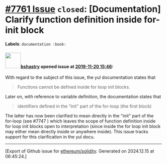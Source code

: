 # [\#7761 Issue](https://github.com/ethereum/solidity/issues/7761) `closed`: [Documentation] Clarify function definition inside for-init block
**Labels**: `documentation :book:`


#### <img src="https://avatars.githubusercontent.com/u/2388185?v=4" width="50">[bshastry](https://github.com/bshastry) opened issue at [2019-11-20 15:46](https://github.com/ethereum/solidity/issues/7761):

With regard to the subject of this issue, the yul documentation states that

> Functions cannot be defined inside for loop init blocks.

Later on, with reference to variable definition, the documentation states that

> identifiers defined in the “init” part of the for-loop (the first block)

The latter has now been clarified to mean directly in the "init" part of the for-loop (see #7747 ) which leaves the scope of function definition inside for loop init blocks open to interpretation (since inside the for loop init block may either mean directly inside or anywhere inside). This issue tracks support for this clarification in the yul docu.




-------------------------------------------------------------------------------



[Export of Github issue for [ethereum/solidity](https://github.com/ethereum/solidity). Generated on 2024.12.15 at 06:45:24.]
